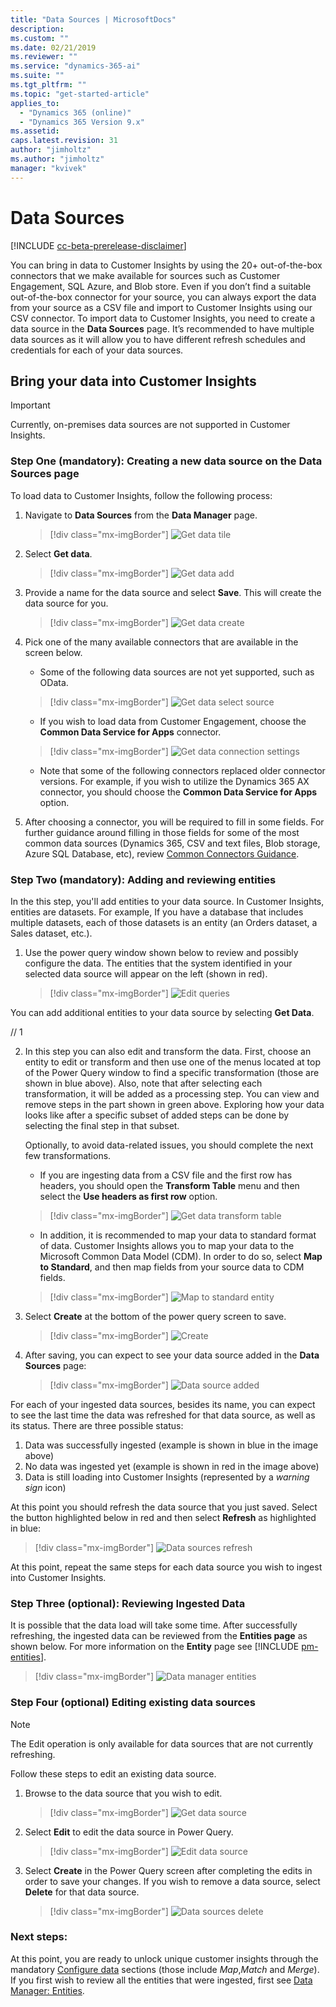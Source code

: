```yaml
---
title: "Data Sources | MicrosoftDocs"
description: 
ms.custom: ""
ms.date: 02/21/2019
ms.reviewer: ""
ms.service: "dynamics-365-ai"
ms.suite: ""
ms.tgt_pltfrm: ""
ms.topic: "get-started-article"
applies_to: 
  - "Dynamics 365 (online)"
  - "Dynamics 365 Version 9.x"
ms.assetid: 
caps.latest.revision: 31
author: "jimholtz"
ms.author: "jimholtz"
manager: "kvivek"
---
```

# Data Sources

[!INCLUDE [cc-beta-prerelease-disclaimer](../includes/cc-beta-prerelease-disclaimer.md)]

You can bring in data to Customer Insights by using the 20+ out-of-the-box connectors that we make available for sources such as Customer Engagement, SQL Azure, and Blob store. Even if you don’t find a suitable out-of-the-box connector for your source, you can always export the data from your source as a CSV file and import to Customer Insights using our CSV connector. To import data to Customer Insights, you need to create a data source in the **Data Sources** page. It’s recommended to have multiple data sources as it will allow you to have different refresh schedules and credentials for each of your data sources.

## Bring your data into Customer Insights 

> [!IMPORTANT]
> Currently, on-premises data sources are not supported in Customer Insights. 

### Step One (mandatory): Creating a new data source on the Data Sources page

To load data to Customer Insights, follow the following process:

1. Navigate to **Data Sources** from the **Data Manager** page.

   > [!div class="mx-imgBorder"] 
   > ![](media/data-manager-get-data-tile.png "Get data tile")

2. Select **Get data**.

   > [!div class="mx-imgBorder"] 
   > ![](media/data-manager-get-data-add.png "Get data add")

3. Provide a name for the data source and select **Save**. This will create the data source for you. 

   > [!div class="mx-imgBorder"] 
   > ![](media/data-manager-get-data-create.png "Get data create")

4. Pick one of the many available connectors that are available in the screen below.

   - Some of the following data sources are not yet supported, such as OData. 

   > [!div class="mx-imgBorder"] 
   > ![](media/data-manager-get-select-source.png "Get data select source")

   - If you wish to load data from Customer Engagement, choose the  **Common Data Service for Apps** connector.

   > [!div class="mx-imgBorder"] 
   > ![](media/data-manager-get-data-connection-settings.png "Get data connection settings")
   
   - Note that some of the following connectors replaced older connector versions. For example, if you wish to utilize the Dynamics 365 AX connector, you should choose the **Common Data Service for Apps** option.

5. After choosing a connector, you will be required to fill in some fields. For further guidance around filling in those fields for some of the most common data sources (Dynamics 365, CSV and text files, Blob storage, Azure SQL Database, etc), review [Common Connectors Guidance](pm-common-connectors.md).  

### Step Two (mandatory): Adding and reviewing entities

In the this step, you'll add entities to your data source. In Customer Insights, entities are datasets. For example, If you have a database that includes multiple datasets, each of those datasets is an entity (an Orders dataset, a Sales dataset, etc.). 

1. Use the power query window shown below to review and possibly configure the data. The entities that the system identified in your selected data source will appear on the left (shown in red).

   > [!div class="mx-imgBorder"] 
   > ![](media/data-manager-configure-edit-queries.png "Edit queries")
   
You can add additional entities to your data source by selecting **Get Data**.

// 1

2. In this step you can also edit and transform the data. First, choose an entity to edit or transform and then use one of the menus located at top of the Power Query window to find a specific transformation (those are shown in blue above). Also, note that after selecting each transformation, it will be added as a processing step. You can view and remove steps in the part shown in green above. Exploring how your data looks like after a specific subset of added steps can be done by selecting the final step in that subset.

   Optionally, to avoid data-related issues, you should complete the next few transformations.

   - If you are ingesting data from a CSV file and the first row has headers, you should open the **Transform Table** menu and then select the **Use headers as first row** option.

   > [!div class="mx-imgBorder"] 
   > ![](media/data-manager-get-data-transform-table.png "Get data transform table")

   - In addition, it is recommended to map your data to standard format of data. Customer Insights allows you to map your data to the Microsoft Common Data Model (CDM). In order to do so, select **Map to Standard**, and then map fields from your source data to CDM fields.

   > [!div class="mx-imgBorder"] 
   > ![](media/data-manager-get-data-map-entity.png "Map to standard entity")

3. Select **Create** at the bottom of the power query screen to save.

   > [!div class="mx-imgBorder"] 
   > ![](media/configure-data-edit-queries-create.png "Create")

4. After saving, you can expect to see your data source added in the **Data Sources** page:

   > [!div class="mx-imgBorder"] 
   > ![](media/configure-data-datasource-added.png "Data source added")

For each of your ingested data sources, besides its name, you can expect to see the last time the data was refreshed for that data source, as well as its status. There are three possible status: 
1. Data was successfully ingested (example is shown in blue in the image above)
2. No data was ingested yet (example is shown in red in the image above)
3. Data is still loading into Customer Insights (represented by a *warning sign* icon)

At this point you should refresh the data source that you just saved. Select the button highlighted below in red and then select **Refresh** as highlighted in blue:

> [!div class="mx-imgBorder"] 
> ![](media/configure-data-sources-refresh.png "Data sources refresh")

At this point, repeat the same steps for each data source you wish to ingest into Customer Insights.

### Step Three (optional): Reviewing Ingested Data

It is possible that the data load will take some time. After successfully refreshing, the ingested data can be reviewed from the **Entities page** as shown below. For more information on the **Entity** page see [!INCLUDE [pm-entities](pm-entities.md)].

> [!div class="mx-imgBorder"] 
> ![](media/data-manager-entities-data.png "Data manager entities")

### Step Four (optional) Editing existing data sources

> [!NOTE]
> The Edit operation is only available for data sources that are not currently refreshing.

Follow these steps to edit an existing data source. 

1. Browse to the data source that you wish to edit.

   > [!div class="mx-imgBorder"] 
   > ![](media/data-manager-get-data-source.png "Get data source")

2. Select **Edit** to edit the data source in Power Query.

   > [!div class="mx-imgBorder"] 
   > ![](media/configure-data-sources-edit2.png "Edit data source")

3. Select **Create** in the Power Query screen after completing the edits in order to save your changes. If you wish to remove a data source, select **Delete** for that data source.

   > [!div class="mx-imgBorder"] 
   > ![](media/configure-data-sources-delete.png "Data sources delete")

### Next steps:

At this point, you are ready to unlock unique customer insights through the mandatory [Configure data](pm-configure-data.md) sections (those include *Map*,*Match* and *Merge*). If you first wish to review all the entities that were ingested, first see [Data Manager: Entities](pm-entities.md). 

